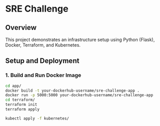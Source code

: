 # SRE Challenge

## Overview
This project demonstrates an infrastructure setup using Python (Flask), Docker, Terraform, and Kubernetes.

## Setup and Deployment

### 1. Build and Run Docker Image
```bash
cd app/
docker build -t your-dockerhub-username/sre-challenge-app .
docker run -p 5000:5000 your-dockerhub-username/sre-challenge-app
cd terraform/
terraform init
terraform apply

kubectl apply -f kubernetes/


